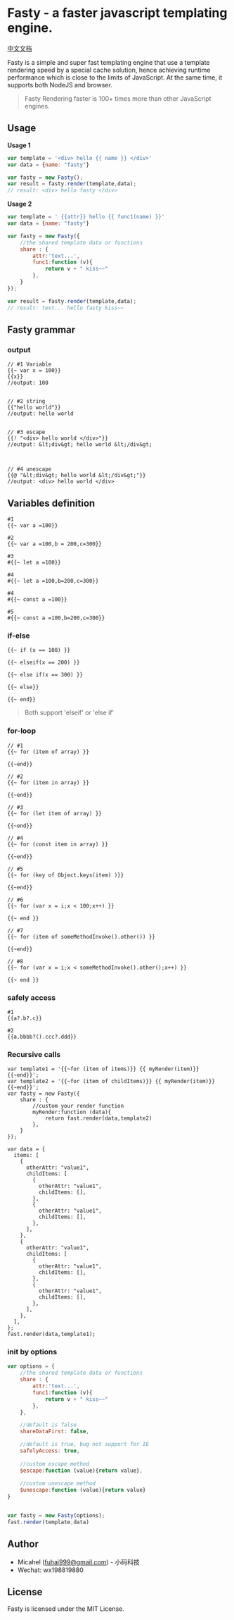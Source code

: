# Fasty -  a faster javascript templating engine.

[中文文档](./readme_cn.md)

Fasty is a simple and super fast templating engine that 
use a template rendering speed by a special cache solution, 
hence achieving runtime performance which is close to the limits of JavaScript. 
At the same time, it supports both NodeJS and browser.

>Fasty Rendering faster is 100+ times more than other JavaScript engines.

## Usage

**Usage 1**
```javascript
var template = '<div> hello {{ name }} </div>'
var data = {name: "fasty"}

var fasty = new Fasty();
var result = fasty.render(template,data);
// result: <div> hello fasty </div>
```

**Usage 2**
```javascript
var template = ' {{attr}} hello {{ func1(name) }}'
var data = {name: "fasty"}

var fasty = new Fasty({
    //the shared template data or functions
    share : {
        attr:'text...',
        func1:function (v){
            return v + " kiss~~"
        },
    }
});

var result = fasty.render(template,data);
// result: text... hello fasty kiss~~
```

## Fasty grammar


### output

```
// #1 Variable
{{~ var x = 100}}
{{x}}
//output: 100


// #2 string
{{"hello world"}}
//output: hello world


// #3 escape
{{! "<div> hello world </div>"}}
//output: &lt;div&gt; hello world &lt;/div&gt;



// #4 unescape
{{@ "&lt;div&gt; hello world &lt;/div&gt;"}}
//output: <div> hello world </div>
```

## Variables definition

```
#1
{{~ var a =100}}

#2
{{~ var a =100,b = 200,c=300}}

#3
#{{~ let a =100}}

#4
#{{~ let a =100,b=200,c=300}}

#4
#{{~ const a =100}}

#5
#{{~ const a =100,b=200,c=300}}
```

### if-else

```
{{~ if (x == 100) }}

{{~ elseif(x == 200) }}

{{~ else if(x == 300) }}

{{~ else}}

{{~ end}}
```

>Both support 'elseif' or 'else if'

### for-loop
```
// #1
{{~ for (item of array) }}

{{~end}}

// #2
{{~ for (item in array) }}

{{~end}}

// #3
{{~ for (let item of array) }}

{{~end}}

// #4
{{~ for (const item in array) }}

{{~end}}

// #5
{{~ for (key of Object.keys(item) )}}

{{~end}}

// #6
{{~ for (var x = i;x < 100;x++) }}

{{~ end }}

// #7
{{~ for (item of someMethodInvoke().other()) }}

{{~end}}

// #8
{{~ for (var x = i;x < someMethodInvoke().other();x++) }}

{{~ end }}
```

### safely access

```
#1
{{a?.b?.c}}

#2
{{a.bbbb?().ccc?.ddd}}
```

### Recursive calls

```
var template1 = '{{~for (item of items)}} {{ myRender(item)}} {{~end}}';
var template2 = '{{~for (item of childItems)}} {{ myRender(item)}} {{~end}}';
var fasty = new Fasty({
    share : {
        //custom your render function
        myRender:function (data){
            return fast.render(data,template2)
        },
    }
});

var data = {
  items: [
    {
      otherAttr: "value1",
      childItems: [
        {
          otherAttr: "value1",
          childItems: [],
        },
        {
          otherAttr: "value1",
          childItems: [],
        },
      ],
    },
    {
      otherAttr: "value1",
      childItems: [
        {
          otherAttr: "value1",
          childItems: [],
        },
        {
          otherAttr: "value1",
          childItems: [],
        },
      ],
    },
  ],
};
fast.render(data,template1);
```


### init by options

```javascript
var options = {
    //the shared template data or functions
    share : {
        attr:'text...',
        func1:function (v){
            return v + " kiss~~"
        },
    },

    //default is false
    shareDataFirst: false,

    //default is true, bug not support for IE
    safelyAccess: true,
    
    //custom escape method 
    $escape:function (value){return value},
    
    //custom unescape method 
    $unescape:function (value){return value}
}


var fasty = new Fasty(options);
fast.render(template,data)
```

## Author

- Micahel (fuhai999@gmail.com) - 小码科技
- Wechat: wx198819880

## License
Fasty is licensed under the MIT License. 
